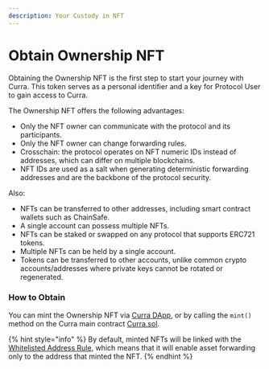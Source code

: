 ```yaml
---
description: Your Custody in NFT
---
```


# Obtain Ownership NFT

Obtaining the Ownership NFT is the first step to start your journey with Curra. This token serves as a personal identifier and a key for Protocol User to gain access to Curra.

The Ownership NFT offers the following advantages:

* Only the NFT owner can communicate with the protocol and its participants.
* Only the NFT owner can change forwarding rules.
* Crosschain: the protocol operates on NFT numeric IDs instead of addresses, which can differ on multiple blockchains.
* NFT IDs are used as a salt when generating deterministic forwarding addresses and are the backbone of the protocol security.

Also:

* NFTs can be transferred to other addresses, including smart contract wallets such as ChainSafe.
* A single account can possess multiple NFTs.
* NFTs can be staked or swapped on any protocol that supports ERC721 tokens.
* Multiple NFTs can be held by a single account.
* Tokens can be transferred to other accounts, unlike common crypto accounts/addresses where private keys cannot be rotated or regenerated.

### How to Obtain

You can mint the Ownership NFT via [Curra DApp](https://app.curra.io), or by calling the `mint()` method on the Curra main contract [Curra.sol](https://github.com/curra-web3/contracts/blob/main/src/Curra.sol#L49).

{% hint style="info" %}
By default, minted NFTs will be linked with the [Whitelisted Address Rule](2-rules.md), which means that it will enable asset forwarding only to the address that minted the NFT.
{% endhint %}
